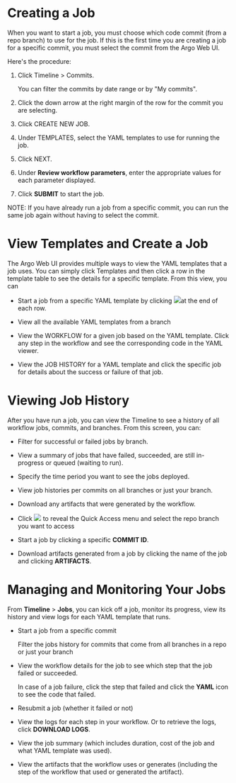# Creating a Job

When you want to start a job, you must choose which code commit (from a repo branch) to use for the job. If this is the first time you are creating a job for a specific commit, you must select the commit from the Argo Web UI.

Here's the procedure:

1.  Click Timeline > Commits.

    You can filter the commits by date range or by "My commits".

2.  Click the down arrow at the right margin of the row for the commit you are selecting.

3.  Click CREATE NEW JOB.

4.  Under TEMPLATES, select the YAML templates to use for running the job.
5.  Click NEXT.

6.  Under **Review workflow parameters**, enter the appropriate values for each parameter displayed.
7.  Click **SUBMIT** to start the job.

NOTE: If you have already run a job from a specific commit, you can run the same job again without having to select the commit.

# View Templates and Create a Job

The Argo Web UI provides multiple ways to view the YAML templates that a job uses. You can simply click Templates and then click a row in the template table to see the details for a specific template. From this view, you can

*   Start a job from a specific YAML template by clicking ![](../../../images/3_vertical_dots_27x29.png)at the end of each row.
*   View all the available YAML templates from a branch

*   View the WORKFLOW for a given job based on the YAML template. Click any step in the workflow and see the corresponding code in the YAML viewer.

*   View the JOB HISTORY for a YAML template and click the specific job for details about the success or failure of that job.

# <a name="Viewing"></a>Viewing Job History

After you have run a job, you can view the Timeline to see a history of all workflow jobs, commits, and branches. From this screen, you can:

*   Filter for successful or failed jobs by branch.
*   View a summary of jobs that have failed, succeeded, are still in-progress or queued (waiting to run).
*   Specify the time period you want to see the jobs deployed.
*   View job histories per commits on all branches or just your branch.
*   Download any artifacts that were generated by the workflow.
*   Click ![](../../../images/branches_icon.png) to reveal the Quick Access menu and select the repo branch you want to access

*   Start a job by clicking a specific **COMMIT ID**.

*   Download artifacts generated from a job by clicking the name of the job and clicking **ARTIFACTS**.

# Managing and Monitoring Your Jobs

From **Timeline** > **Jobs**, you can kick off a job, monitor its progress, view its history and view logs for each YAML template that runs.

*   Start a job from a specific commit

    Filter the jobs history for commits that come from all branches in a repo or just your branch

*   View the workflow details for the job to see which step that the job failed or succeeded.

    In case of a job failure, click the step that failed and click the **YAML** icon to see the code that failed.

*   Resubmit a job (whether it failed or not)

*   View the logs for each step in your workflow. Or to retrieve the logs, click **DOWNLOAD LOGS**.

*   View the job summary (which includes duration, cost of the job and what YAML template was used).

*   View the artifacts that the workflow uses or generates (including the step of the workflow that used or generated the artifact).
